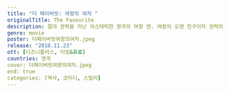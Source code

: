 ```yaml
---
title: "더 페이버릿: 여왕의 여자 "
originalTitle: The Favourite
description: 절대 권력을 지닌 히스테릭한 영국의 여왕 앤. ​여왕의 오랜 친구이자 권력의 실세 사라 제닝스와 ​신분 상승을 노리는 몰락한 귀족 가문 출신의 욕망 하녀 ​애비게일 힐은 여왕의 총애를 받기 위해 ​수단과 방법을 가리지 않고 발버둥치기 시작하는데…​
genre: movie
poster: 더페이버릿여왕의여자.jpeg
release: "2018.11.23"
ott: [디즈니플러스, 티빙&유료]
countries: 영국
cover: 더페이버릿여왕의여자.jpeg
end: true
categories: [역사, 코미디, 스릴러]
---
```

